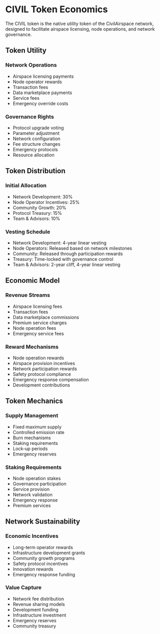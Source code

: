 # CIVIL Token Economics

The CIVIL token is the native utility token of the CivilAirspace network, designed to facilitate airspace licensing, node operations, and network governance.

## Token Utility

### Network Operations
- Airspace licensing payments
- Node operator rewards
- Transaction fees
- Data marketplace payments
- Service fees
- Emergency override costs

### Governance Rights
- Protocol upgrade voting
- Parameter adjustment
- Network configuration
- Fee structure changes
- Emergency protocols
- Resource allocation

## Token Distribution

### Initial Allocation
- Network Development: 30%
- Node Operator Incentives: 25%
- Community Growth: 20%
- Protocol Treasury: 15%
- Team & Advisors: 10%

### Vesting Schedule
- Network Development: 4-year linear vesting
- Node Operators: Released based on network milestones
- Community: Released through participation rewards
- Treasury: Time-locked with governance control
- Team & Advisors: 2-year cliff, 4-year linear vesting

## Economic Model

### Revenue Streams
- Airspace licensing fees
- Transaction fees
- Data marketplace commissions
- Premium service charges
- Node operation fees
- Emergency service fees

### Reward Mechanisms
- Node operation rewards
- Airspace provision incentives
- Network participation rewards
- Safety protocol compliance
- Emergency response compensation
- Development contributions

## Token Mechanics

### Supply Management
- Fixed maximum supply
- Controlled emission rate
- Burn mechanisms
- Staking requirements
- Lock-up periods
- Emergency reserves

### Staking Requirements
- Node operation stakes
- Governance participation
- Service provision
- Network validation
- Emergency response
- Premium services

## Network Sustainability

### Economic Incentives
- Long-term operator rewards
- Infrastructure development grants
- Community growth programs
- Safety protocol incentives
- Innovation rewards
- Emergency response funding

### Value Capture
- Network fee distribution
- Revenue sharing models
- Development funding
- Infrastructure investment
- Emergency reserves
- Community treasury